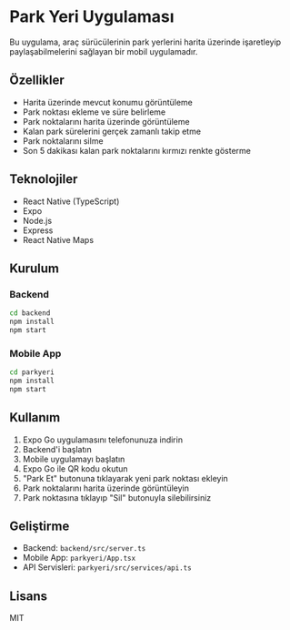 # Park Yeri Uygulaması

Bu uygulama, araç sürücülerinin park yerlerini harita üzerinde işaretleyip paylaşabilmelerini sağlayan bir mobil uygulamadır.

## Özellikler

- Harita üzerinde mevcut konumu görüntüleme
- Park noktası ekleme ve süre belirleme
- Park noktalarını harita üzerinde görüntüleme
- Kalan park sürelerini gerçek zamanlı takip etme
- Park noktalarını silme
- Son 5 dakikası kalan park noktalarını kırmızı renkte gösterme

## Teknolojiler

- React Native (TypeScript)
- Expo
- Node.js
- Express
- React Native Maps

## Kurulum

### Backend

```bash
cd backend
npm install
npm start
```

### Mobile App

```bash
cd parkyeri
npm install
npm start
```

## Kullanım

1. Expo Go uygulamasını telefonunuza indirin
2. Backend'i başlatın
3. Mobile uygulamayı başlatın
4. Expo Go ile QR kodu okutun
5. "Park Et" butonuna tıklayarak yeni park noktası ekleyin
6. Park noktalarını harita üzerinde görüntüleyin
7. Park noktasına tıklayıp "Sil" butonuyla silebilirsiniz

## Geliştirme

- Backend: `backend/src/server.ts`
- Mobile App: `parkyeri/App.tsx`
- API Servisleri: `parkyeri/src/services/api.ts`

## Lisans

MIT 